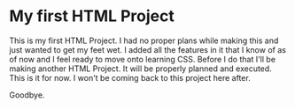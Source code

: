# My first HTML Project

This is my first HTML Project.
I had no proper plans while making this and just wanted to get my feet wet.
I added all the features in it that I know of as of now and I feel ready to move onto learning CSS.
Before I do that I'll be making another HTML Project.
It will be properly planned and executed.
This is it for now.
I won't be coming back to this project here after.

Goodbye.